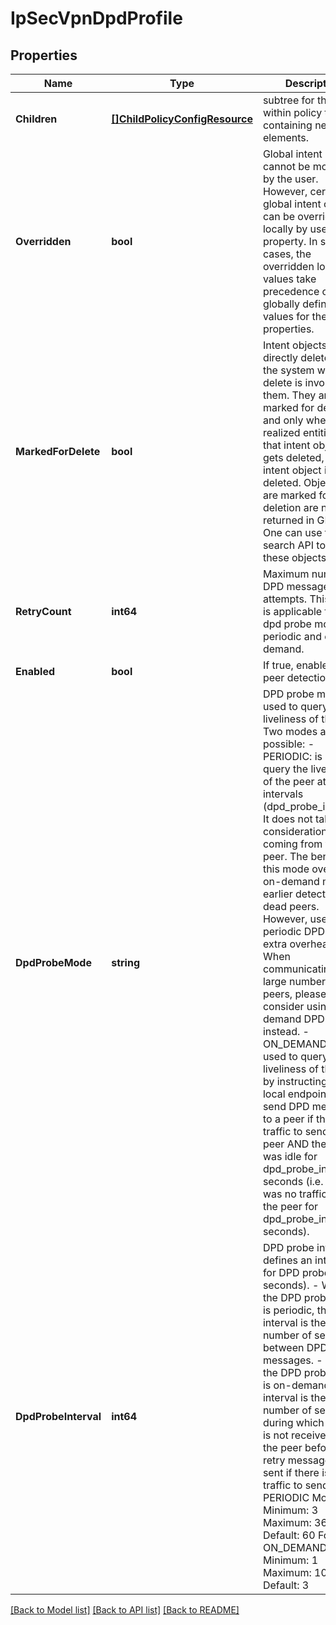 # IpSecVpnDpdProfile

## Properties
Name | Type | Description | Notes
------------ | ------------- | ------------- | -------------
**Children** | [**[]ChildPolicyConfigResource**](ChildPolicyConfigResource.md) | subtree for this type within policy tree containing nested elements.  | [optional] [default to null]
**Overridden** | **bool** | Global intent objects cannot be modified by the user. However, certain global intent objects can be overridden locally by use of this property. In such cases, the overridden local values take precedence over the globally defined values for the properties.  | [optional] [default to false]
**MarkedForDelete** | **bool** | Intent objects are not directly deleted from the system when a delete is invoked on them. They are marked for deletion and only when all the realized entities for that intent object gets deleted, the intent object is deleted. Objects that are marked for deletion are not returned in GET call. One can use the search API to get these objects.  | [optional] [default to false]
**RetryCount** | **int64** | Maximum number of DPD messages&#x27; retry attempts. This value is applicable for both dpd probe modes, periodic and on-demand.  | [optional] [default to 5]
**Enabled** | **bool** | If true, enable dead peer detection. | [optional] [default to true]
**DpdProbeMode** | **string** | DPD probe mode is used to query the liveliness of the peer. Two modes are possible: - PERIODIC: is used to query the liveliness of the peer at regular intervals (dpd_probe_interval). It does not take into consideration traffic coming from the peer. The benefit of this mode over the on-demand mode is earlier detection of dead peers. However, use of periodic DPD incurs extra overhead. When communicating to large numbers of peers, please consider using on-demand DPD instead. - ON_DEMAND: is used to query the liveliness of the peer by instructing the local endpoint to send DPD message to a peer if there is traffic to send to the peer AND the peer was idle for dpd_probe_interval seconds (i.e. there was no traffic from the peer for dpd_probe_interval seconds).  | [optional] [default to DPD_PROBE_MODE.PERIODIC]
**DpdProbeInterval** | **int64** | DPD probe interval defines an interval for DPD probes (in seconds). - When the DPD probe mode is periodic, this interval is the number of seconds between DPD messages. - When the DPD probe mode is on-demand, this interval is the number of seconds during which traffic is not received from the peer before DPD retry messages are sent if there is IPSec traffic to send. For PERIODIC Mode:  Minimum: 3  Maximum: 360  Default: 60 For ON_DEMAND Mode:  Minimum: 1  Maximum: 10  Default: 3  | [optional] [default to null]

[[Back to Model list]](../README.md#documentation-for-models) [[Back to API list]](../README.md#documentation-for-api-endpoints) [[Back to README]](../README.md)

